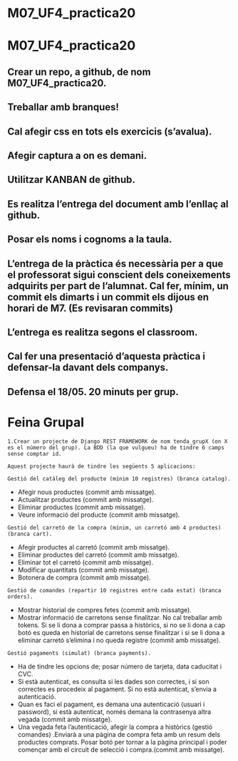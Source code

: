 # M07_UF4_practica20
# M07_UF4_practica20
## Crear un repo, a github, de nom M07_UF4_practica20.
## Treballar amb branques!
## Cal afegir css en tots els exercicis (s’avalua).
## Afegir captura a on es demani.
## Utilitzar KANBAN de github.
## Es realitza l’entrega del document amb l’enllaç al github.	
## Posar els noms i cognoms a la taula.
## L’entrega de la pràctica és necessària per a que el professorat sigui conscient dels coneixements adquirits per part de l’alumnat. Cal fer, mínim, un commit els dimarts i un commit els dijous en horari de M7. (Es revisaran commits)
## L’entrega es realitza segons el classroom.
## Cal fer una presentació d’aquesta pràctica i defensar-la davant dels companys.
## Defensa el 18/05. 20 minuts per grup.

# Feina Grupal
~~~
1.Crear un projecte de Django REST FRAMEWORK de nom tenda_grupX (on X es el número del grup). La BDD (la que vulgueu) ha de tindre 6 camps sense comptar id.
~~~ 
~~~ 
Aquest projecte haurà de tindre les següents 5 aplicacions:
~~~ 
~~~ 
Gestió del catàleg del producte (mínim 10 registres) (branca catalog).
~~~ 
- Afegir nous productes (commit amb missatge). 
- Actualitzar productes (commit amb missatge).
- Eliminar productes (commit amb missatge).
- Veure informació del producte (commit amb missatge).
~~~ 
Gestió del carretó de la compra (mínim, un carretó amb 4 productes) (branca cart).
~~~ 
- Afegir productes al carretó (commit amb missatge).
- Eliminar productes del carretó (commit amb missatge).
- Eliminar tot el carretó (commit amb missatge).
- Modificar quantitats (commit amb missatge).
- Botonera de compra (commit amb missatge).
~~~ 
Gestió de comandes (repartir 10 registres entre cada estat) (branca orders).
~~~ 
- Mostrar historial de compres fetes (commit amb missatge).
- Mostrar informació de carretons sense finalitzar. No cal treballar amb tokens. Si se li dona a comprar passa a històrics, si no se li dona a cap botó es queda en historial de carretons sense finalitzar i si se li dona a eliminar carretó s’elimina i no queda registre (commit amb missatge).
~~~ 
Gestió pagaments (simulat) (branca payments).
~~~ 
- Ha de tindre les opcions de; posar número de tarjeta, data caducitat i CVC.
- Si està autenticat, es consulta si les dades son correctes, i si son correctes es procedeix al pagament. Si no està autenticat, s’envia a autenticació.
- Quan es faci el pagament, es demana una autenticació (usuari i password), si està autenticat, només demana la contrasenya altra vegada (commit amb missatge).
- Una vegada feta l’autenticació, afegir la compra a històrics (gestió comandes) .Enviarà a una pàgina de compra feta amb un resum dels productes comprats. Posar botó per tornar a la pàgina principal i poder començar amb el circuit de selecció i compra.(commit amb missatge).
